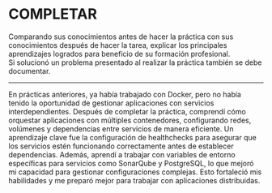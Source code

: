 # COMPLETAR  
Comparando sus conocimientos antes de hacer la práctica con sus conocimientos después de hacer la tarea, explicar los principales aprendizajes logrados para beneficio de su formación profesional.  
Si solucionó un problema presentado al realizar la práctica también se debe documentar.

---
En prácticas anteriores, ya había trabajado con Docker, pero no había tenido la oportunidad de gestionar aplicaciones con servicios interdependientes.
Después de completar la práctica, comprendí cómo orquestar aplicaciones con múltiples contenedores, configurando redes, volúmenes y dependencias entre servicios de manera eficiente. Un aprendizaje clave fue la configuración de healthchecks para asegurar que los servicios estén funcionando correctamente antes de establecer dependencias. Además, aprendí a trabajar con variables de entorno específicas para servicios como SonarQube y PostgreSQL, lo que mejoró mi capacidad para gestionar configuraciones complejas. 
Esto fortaleció mis habilidades y me preparó mejor para trabajar con aplicaciones distribuidas.
